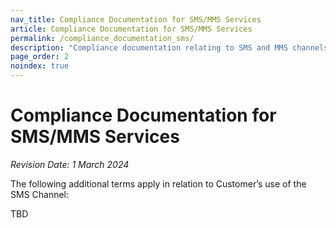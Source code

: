 ```yaml
---
nav_title: Compliance Documentation for SMS/MMS Services
article: Compliance Documentation for SMS/MMS Services
permalink: /compliance_documentation_sms/
description: "Compliance documentation relating to SMS and MMS channels."
page_order: 2
noindex: true
---
```


# Compliance Documentation for SMS/MMS Services

_Revision Date: 1 March 2024_

The following additional terms apply in relation to Customer’s use of the SMS Channel: 

TBD